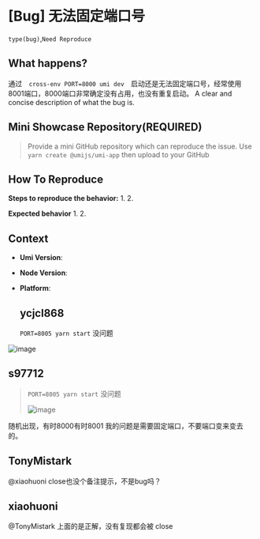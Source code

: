 # [Bug] 无法固定端口号

`type(bug)`,`Need Reproduce`

## What happens?

通过　`cross-env PORT=8000 umi dev`　启动还是无法固定端口号，经常使用8001端口，8000端口非常确定没有占用，也没有重复启动。
A clear and concise description of what the bug is.

## Mini Showcase Repository(REQUIRED)

> Provide a mini GitHub repository which can reproduce the issue. Use `yarn create @umijs/umi-app` then upload to your GitHub

<!-- https://github.com/YOUR_REPOSITORY_URL -->

## How To Reproduce

**Steps to reproduce the behavior:** 1. 2.

**Expected behavior** 1. 2.

## Context

- **Umi Version**:
- **Node Version**:
- **Platform**:

  ## ycjcl868

  `PORT=8005 yarn start` 没问题

![image](https://user-images.githubusercontent.com/13595509/104088423-b9d0de00-521b-11eb-80d8-e4e6f0838bef.png)

## s97712

> `PORT=8005 yarn start` 没问题
>
> ![image](https://user-images.githubusercontent.com/13595509/104088423-b9d0de00-521b-11eb-80d8-e4e6f0838bef.png)

随机出现，有时8000有时8001 我的问题是需要固定端口，不要端口变来变去的。

## TonyMistark

@xiaohuoni close也没个备注提示，不是bug吗？

## xiaohuoni

@TonyMistark 上面的是正解，没有复现都会被 close
